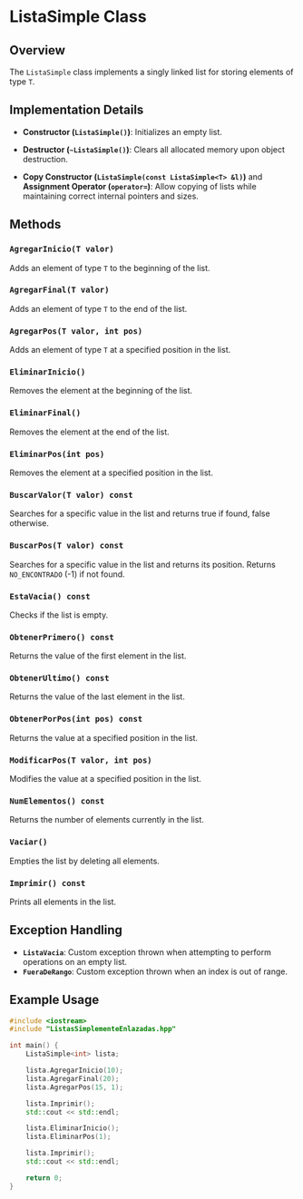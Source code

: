 # ListaSimple Class

## Overview

The `ListaSimple` class implements a singly linked list for storing elements of type `T`.

## Implementation Details

- **Constructor (`ListaSimple()`)**: Initializes an empty list.
  
- **Destructor (`~ListaSimple()`)**: Clears all allocated memory upon object destruction.

- **Copy Constructor (`ListaSimple(const ListaSimple<T> &l)`)** and **Assignment Operator (`operator=`)**: Allow copying of lists while maintaining correct internal pointers and sizes.

## Methods

### `AgregarInicio(T valor)`

Adds an element of type `T` to the beginning of the list.

### `AgregarFinal(T valor)`

Adds an element of type `T` to the end of the list.

### `AgregarPos(T valor, int pos)`

Adds an element of type `T` at a specified position in the list.

### `EliminarInicio()`

Removes the element at the beginning of the list.

### `EliminarFinal()`

Removes the element at the end of the list.

### `EliminarPos(int pos)`

Removes the element at a specified position in the list.

### `BuscarValor(T valor) const`

Searches for a specific value in the list and returns true if found, false otherwise.

### `BuscarPos(T valor) const`

Searches for a specific value in the list and returns its position. Returns `NO_ENCONTRADO` (-1) if not found.

### `EstaVacia() const`

Checks if the list is empty.

### `ObtenerPrimero() const`

Returns the value of the first element in the list.

### `ObtenerUltimo() const`

Returns the value of the last element in the list.

### `ObtenerPorPos(int pos) const`

Returns the value at a specified position in the list.

### `ModificarPos(T valor, int pos)`

Modifies the value at a specified position in the list.

### `NumElementos() const`

Returns the number of elements currently in the list.

### `Vaciar()`

Empties the list by deleting all elements.

### `Imprimir() const`

Prints all elements in the list.

## Exception Handling

- **`ListaVacia`**: Custom exception thrown when attempting to perform operations on an empty list.
- **`FueraDeRango`**: Custom exception thrown when an index is out of range.

## Example Usage

```cpp
#include <iostream>
#include "ListasSimplementeEnlazadas.hpp"

int main() {
    ListaSimple<int> lista;

    lista.AgregarInicio(10);
    lista.AgregarFinal(20);
    lista.AgregarPos(15, 1);

    lista.Imprimir();
    std::cout << std::endl;

    lista.EliminarInicio();
    lista.EliminarPos(1);

    lista.Imprimir();
    std::cout << std::endl;

    return 0;
}
